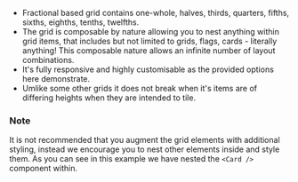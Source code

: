 * Fractional based grid contains one-whole, halves, thirds, quarters, fifths, sixths, eighths, tenths, twelfths.
* The grid is composable by nature allowing you to nest anything within grid items, that includes but not limited
to grids, flags, cards - literally anything!  This composable nature allows an infinite number of layout combinations.
* It's fully responsive and highly customisable as the provided options here demonstrate.
* Umlike some other grids it does not break when it's items are of differing heights when they are intended to tile.

### Note
It is not recommended that you augment the grid elements with additional styling, instead we encourage you to nest
other elements inside and style them.  As you can see in this example we have nested the `<Card />` component within.